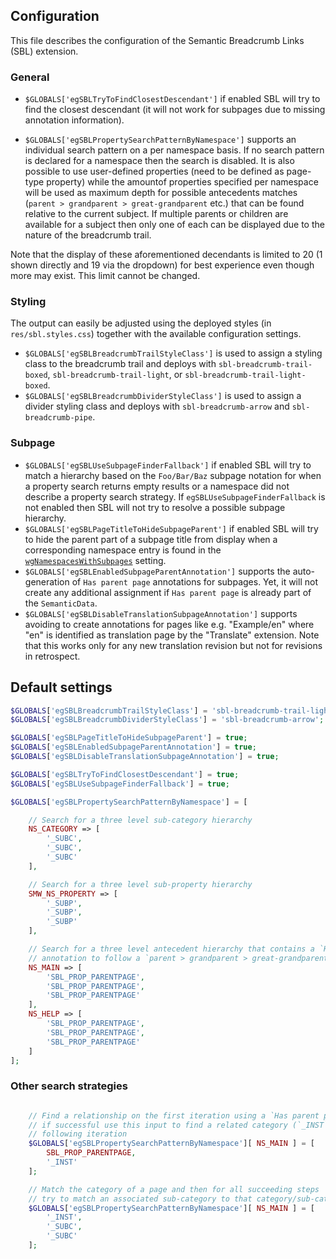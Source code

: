 ## Configuration

This file describes the configuration of the Semantic Breadcrumb Links (SBL) extension.

### General

- `$GLOBALS['egSBLTryToFindClosestDescendant']` if enabled SBL will try to find the closest descendant
(it will not work for subpages due to missing annotation information).

- `$GLOBALS['egSBLPropertySearchPatternByNamespace']` supports an individual search pattern on
a per namespace basis. If no search pattern is declared for a namespace then the search is disabled.
It is also possible to use user-defined properties (need to be defined as page-type property) while
the amountof properties specified per namespace will be used as maximum depth for possible antecedents
matches (`parent > grandparent > great-grandparent` etc.) that can be found relative to the current
subject. If multiple parents or children are available for a subject then only one of each can be
displayed due to the nature of the breadcrumb trail.

Note that the display of these aforementioned decendants is limited to 20 (1 shown directly and 19 via
the dropdown) for best experience even though more may exist. This limit cannot be changed.

### Styling

The output can easily be adjusted using the deployed styles (in `res/sbl.styles.css`) together with
the available configuration settings.

- `$GLOBALS['egSBLBreadcrumbTrailStyleClass']` is used to assign a styling class to the breadcrumb
  trail and deploys with `sbl-breadcrumb-trail-boxed`, `sbl-breadcrumb-trail-light`, or `sbl-breadcrumb-trail-light-boxed`.
- `$GLOBALS['egSBLBreadcrumbDividerStyleClass']` is used to assign a divider styling class and
  deploys with `sbl-breadcrumb-arrow` and `sbl-breadcrumb-pipe`.

### Subpage

- `$GLOBALS['egSBLUseSubpageFinderFallback']` if enabled SBL will try to match a hierarchy
based on the `Foo/Bar/Baz` subpage notation for when a property search returns empty results or a
namespace did not describe a property search strategy. If `egSBLUseSubpageFinderFallback` is not
enabled then SBL will not try to resolve a possible subpage hierarchy.
- `$GLOBALS['egSBLPageTitleToHideSubpageParent']` if enabled SBL will try to hide the parent part
of a subpage title from display when a corresponding namespace entry is found in the
[`wgNamespacesWithSubpages`][mw-nssubp] setting.
- `$GLOBALS['egSBLEnabledSubpageParentAnnotation']` supports the auto-generation of `Has parent page`
annotations for subpages. Yet, it will not create any additional assignment if `Has parent page` is
already part of the `SemanticData`.
- `$GLOBALS['egSBLDisableTranslationSubpageAnnotation']` supports avoiding to create annotations for
pages like e.g. "Example/en" where "en" is identified as translation page by the "Translate" extension. Note
that this works only for any new translation revision but not for revisions in retrospect.

## Default settings

```php
$GLOBALS['egSBLBreadcrumbTrailStyleClass'] = 'sbl-breadcrumb-trail-light';
$GLOBALS['egSBLBreadcrumbDividerStyleClass'] = 'sbl-breadcrumb-arrow';

$GLOBALS['egSBLPageTitleToHideSubpageParent'] = true;
$GLOBALS['egSBLEnabledSubpageParentAnnotation'] = true;
$GLOBALS['egSBLDisableTranslationSubpageAnnotation'] = true;

$GLOBALS['egSBLTryToFindClosestDescendant'] = true;
$GLOBALS['egSBLUseSubpageFinderFallback'] = true;

$GLOBALS['egSBLPropertySearchPatternByNamespace'] = [

	// Search for a three level sub-category hierarchy
	NS_CATEGORY => [
		'_SUBC',
		'_SUBC',
		'_SUBC'
	],

	// Search for a three level sub-property hierarchy
	SMW_NS_PROPERTY => [
		'_SUBP',
		'_SUBP',
		'_SUBP'
	],

	// Search for a three level antecedent hierarchy that contains a `Has parent page`
	// annotation to follow a `parent > grandparent > great-grandparent` schema
	NS_MAIN => [
		'SBL_PROP_PARENTPAGE',
		'SBL_PROP_PARENTPAGE',
		'SBL_PROP_PARENTPAGE'
	],
	NS_HELP => [
		'SBL_PROP_PARENTPAGE',
		'SBL_PROP_PARENTPAGE',
		'SBL_PROP_PARENTPAGE'
	]
];
```

### Other search strategies

```php

	// Find a relationship on the first iteration using a `Has parent page` and
	// if successful use this input to find a related category (`_INST`) in the
	// following iteration
	$GLOBALS['egSBLPropertySearchPatternByNamespace'][ NS_MAIN ] = [
		SBL_PROP_PARENTPAGE,
		'_INST'
	];

	// Match the category of a page and then for all succeeding steps
	// try to match an associated sub-category to that category/sub-category
	$GLOBALS['egSBLPropertySearchPatternByNamespace'][ NS_MAIN ] = [
		'_INST',
		'_SUBC',
		'_SUBC'
	];
```

[mw-nssubp]: https://www.mediawiki.org/wiki/Manual:$wgNamespacesWithSubpages
